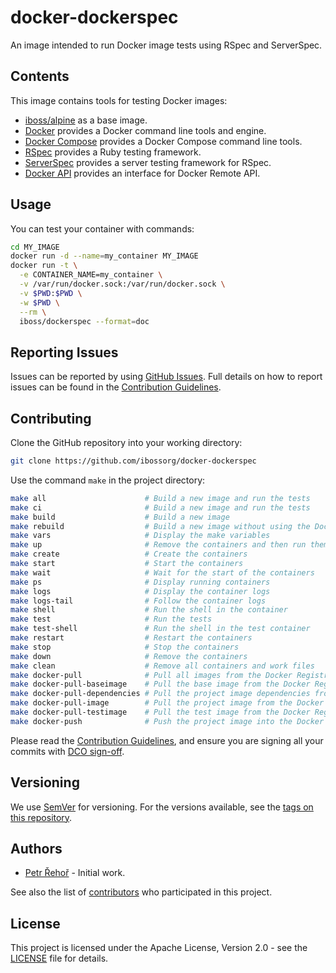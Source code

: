 # docker-dockerspec

An image intended to run Docker image tests using RSpec and ServerSpec.

## Contents

This image contains tools for testing Docker images:
* [iboss/alpine](https://github.com/iBossOrg/docker-alpine) as a base image.
* [Docker](https://docs.docker.com/engine/) provides a Docker command line tools
  and engine.
* [Docker Compose](https://docs.docker.com/compose/) provides a Docker Compose
  command line tools.
* [RSpec](http://rspec.info) provides a Ruby testing framework.
* [ServerSpec](http://serverspec.org) provides a server testing framework for
  RSpec.
* [Docker API](https://github.com/swipely/docker-api) provides an interface for
  Docker Remote API.
<!--
* [Dockerspec](https://github.com/zuazo/dockerspec) provides Docker plugin for ServerSpec.
-->

## Usage

You can test your container with commands:
```bash
cd MY_IMAGE
docker run -d --name=my_container MY_IMAGE
docker run -t \
  -e CONTAINER_NAME=my_container \
  -v /var/run/docker.sock:/var/run/docker.sock \
  -v $PWD:$PWD \
  -w $PWD \
  --rm \
  iboss/dockerspec --format=doc
```

## Reporting Issues

Issues can be reported by using [GitHub Issues](/../../issues). Full details on
how to report issues can be found in the [Contribution Guidelines](CONTRIBUTING.md).

## Contributing

Clone the GitHub repository into your working directory:
```bash
git clone https://github.com/ibossorg/docker-dockerspec
```

Use the command `make` in the project directory:
```bash
make all                      # Build a new image and run the tests
make ci                       # Build a new image and run the tests
make build                    # Build a new image
make rebuild                  # Build a new image without using the Docker layer caching
make vars                     # Display the make variables
make up                       # Remove the containers and then run them fresh
make create                   # Create the containers
make start                    # Start the containers
make wait                     # Wait for the start of the containers
make ps                       # Display running containers
make logs                     # Display the container logs
make logs-tail                # Follow the container logs
make shell                    # Run the shell in the container
make test                     # Run the tests
make test-shell               # Run the shell in the test container
make restart                  # Restart the containers
make stop                     # Stop the containers
make down                     # Remove the containers
make clean                    # Remove all containers and work files
make docker-pull              # Pull all images from the Docker Registry
make docker-pull-baseimage    # Pull the base image from the Docker Registry
make docker-pull-dependencies # Pull the project image dependencies from the Docker Registry
make docker-pull-image        # Pull the project image from the Docker Registry
make docker-pull-testimage    # Pull the test image from the Docker Registry
make docker-push              # Push the project image into the Docker Registry
```

Please read the [Contribution Guidelines](CONTRIBUTING.md), and ensure you are
signing all your commits with [DCO sign-off](CONTRIBUTING.md#developer-certification-of-origin-dco).

## Versioning

We use [SemVer](http://semver.org/) for versioning. For the versions available,
see the [tags on this repository](/../../tags).

## Authors

* [Petr Řehoř](https://github.com/prehor) - Initial work.

See also the list of [contributors](../../contributors)
who participated in this project.

## License

This project is licensed under the Apache License, Version 2.0 - see the
[LICENSE](LICENSE) file for details.

